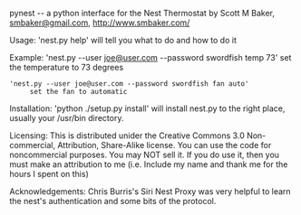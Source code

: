  pynest -- a python interface for the Nest Thermostat
 by Scott M Baker, smbaker@gmail.com, http://www.smbaker.com/

 Usage:
    'nest.py help' will tell you what to do and how to do it

 Example:
    'nest.py --user joe@user.com --password swordfish temp 73'
         set the temperature to 73 degrees

    'nest.py --user joe@user.com --password swordfish fan auto'
         set the fan to automatic

 Installation:
    'python ./setup.py install' will install nest.py to the right place,
    usually your /usr/bin directory.

 Licensing:
    This is distributed unider the Creative Commons 3.0 Non-commercial,
    Attribution, Share-Alike license. You can use the code for noncommercial
    purposes. You may NOT sell it. If you do use it, then you must make an
    attribution to me (i.e. Include my name and thank me for the hours I spent
    on this)

 Acknowledgements:
    Chris Burris's Siri Nest Proxy was very helpful to learn the nest's
       authentication and some bits of the protocol.

